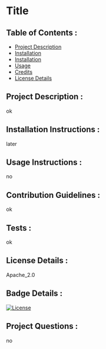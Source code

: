 # Title

## Table of Contents : 
- [Project Description](#description)
- [Installation](#installation)
- [Installation](#installation)
- [Usage](#usage)
- [Credits](#credits)
- [License Details](##-License-Details)

## Project Description : 
ok

## Installation Instructions : 
later

## Usage Instructions : 
no

## Contribution Guidelines : 
ok

## Tests : 
ok

## License Details :
Apache_2.0

## Badge Details : 
[![License](https://img.shields.io/badge/License-Apache_2.0-blue.svg)](https://opensource.org/licenses/Apache_2.0)

## Project Questions : 
no
